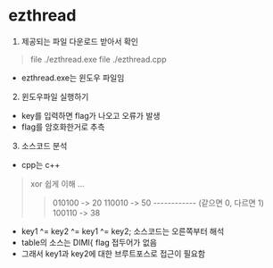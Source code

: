 # ezthread
1. 제공되는 파일 다운로드 받아서 확인
> file ./ezthread.exe
> file ./ezthread.cpp
- ezthread.exe는 윈도우 파일임

2. 윈도우파일 실행하기
- key를 입력하면 flag가 나오고 오류가 발생
- flag를 암호화한거로 추측

3. 소스코드 분석
- cpp는 c++
> xor 쉽게 이해 ...
>> 010100 -> 20
>> 110010 -> 50
>> ------------ (같으면 0, 다르면 1)
>> 100110 -> 38
- key1 ^= key2 ^= key1 ^= key2; 소스코드는 오른쪽부터 해석
- table의 소스는 DIMI{ flag 접두어가 없음
- 그래서 key1과 key2에 대한 브루트포스로 접근이 필요함